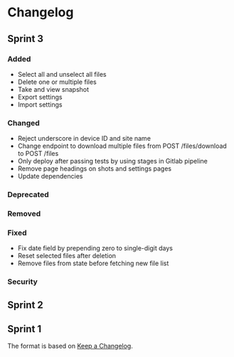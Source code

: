 # Changelog

## Sprint 3

### Added

- Select all and unselect all files
- Delete one or multiple files
- Take and view snapshot
- Export settings
- Import settings

### Changed

- Reject underscore in device ID and site name
- Change endpoint to download multiple files from POST /files/download to POST /files
- Only deploy after passing tests by using stages in Gitlab pipeline
- Remove page headings on shots and settings pages
- Update dependencies

### Deprecated

### Removed

### Fixed

- Fix date field by prepending zero to single-digit days
- Reset selected files after deletion
- Remove files from state before fetching new file list

### Security

## Sprint 2

## Sprint 1

The format is based on [Keep a Changelog](https://keepachangelog.com/).
